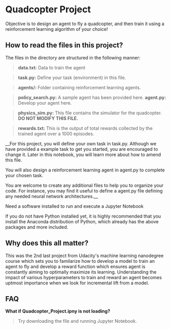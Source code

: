 # Quadcopter Project

Objective is to design an agent to fly a quadcopter, and then train it using a reinforcement learning algorithm of your choice!

## How to read the files in this project?

The files in the directory are structured in the following manner:

> **data.txt:** Data to train the agent

> **task.py:** Define your task (environment) in this file.

> **agents/:** Folder containing reinforcement learning agents.

> **policy_search.py:** A sample agent has been provided here.
> **agent.py:** Develop your agent here.

> **physics_sim.py:** This file contains the simulator for the quadcopter. **DO NOT MODIFY THIS FILE.**

> **rewards.txt:** This is the output of total rewards collected by the trained agent over a 1000 episodes.


__For this project, you will define your own task in task.py. Although we have provided a example task to get you started, you are encouraged to change it. Later in this notebook, you will learn more about how to amend this file.

You will also design a reinforcement learning agent in agent.py to complete your chosen task.

You are welcome to create any additional files to help you to organize your code. For instance, you may find it useful to define a agent.py file defining any needed neural network architectures.__

Need a software installed to run and execute a Jupyter Notebook

If you do not have Python installed yet, it is highly recommended that you install the Anaconda distribution of Python, which already has the above packages and more included. 

## **Why does this all matter?**

This was the 2nd last project from Udacity's machine learning nanodegree course which sets you to familarize how to develop a model to train an agent to fly and develop a reward function which ensures agent is constantly aiming to optimally maximize its learning. Understanding the impact of various hyperparameters to train and reward an agent becomes uptmost importance when we look for incremental lift from a model.


## FAQ

**What if Quadcopter_Project.ipny is not loading?**
> Try downloading the file and running Jupyter Notebook.

